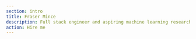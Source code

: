 ```yaml
---
section: intro
title: Fraser Mince
description: Full stack engineer and aspiring machine learning researcher with an interest in NLP and RL.
action: Hire me
---
```

